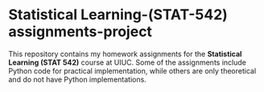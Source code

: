 # Statistical Learning-(STAT-542) assignments-project


This repository contains my homework assignments for the **Statistical Learning (STAT 542)** course at UIUC. Some of the assignments include Python code for practical implementation, while others are only theoretical and do not have Python implementations.

